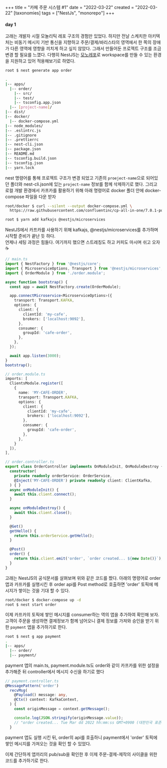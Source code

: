 +++
title = "카페 주문 시스템 #1"
date = "2022-03-22"
created = "2022-03-22"
[taxonomies]
tags = ["NestJs", "monorepo"]
+++

#### day 1
고래는 개발자 시절 모놀리틱 레포 구조의 경험만 있었다. 하지만 전날 스케치한 아키텍처는 비동기 메시지 기반 통신을 지향하고 주문/결제/바리스타의 영역에서 한 쪽의 장애가 다른 영역에 영향을 끼치게 하고 싶지 않았다. 그래서 만들어둔 프로젝트 구조를 조금 변경 할 필요를 느꼈다. 다행히 NestJS는 <a href="https://docs.nestjs.com/cli/monorepo">모노레포</a>로 workspace를 만들 수 있는 환경을 지원하고 있어 적용해보기로 하였다.
```zsh
root $ nest generate app order
```
```bash
.
|-- apps/
  |-- order/
    |-- src/
    |-- test/
    |-- tsconfig.app.json
  |-- [project-name]/
|-- dist/
|-- docker/
  |-- docker-compose.yml
|-- node_modules/
|-- .eslintrc.js
|-- .gitignore
|-- .prettierrc
|-- nest-cli.json
|-- package.json
|-- README.md
|-- tsconfig.build.json
|-- tsconfig.json
|-- yarn.lock
```
nest 명령어를 통해 프로젝트 구조가 변경 되었고 기존의 `proeject-name`으로 되어있던 폴더와 nest-cli.json에 있는 `project-name` 정보를 함께 삭제하기로 했다.
그리고 로컬 개발 환경에서 카프카를 활용하기 위해 아래 명령어로 docker 폴더 안에 docker-compose 파일을 다운 받자
```bash
root/docker $ curl --silent --output docker-compose.yml \
  https://raw.githubusercontent.com/confluentinc/cp-all-in-one/7.0.1-post/cp-all-in-one/docker-compose.yml
```
```bash
root $ yarn add kafkajs @nestjs/microservices
```
NestJS에서 카프카를 사용하기 위해 kafkajs, @nestjs/microservices를 추가하며 시작할 준비가 끝난 듯 하다.<br>
언제나 세팅 과정은 힘들다. 여기까지 했으면 스트레칭도 하고 커피도 마시며 쉬고 오자 :coffee:

```ts
// main.ts
import { NestFactory } from '@nestjs/core';
import { MicroserviceOptions, Transport } from '@nestjs/microservices';
import { OrderModule } from './order.module';

async function bootstrap() {
  const app = await NestFactory.create(OrderModule);

  app.connectMicroservice<MicroserviceOptions>({
    transport: Transport.KAFKA,
    options: {
      client: {
        clientId: 'my-cafe',
        brokers: ['localhost:9092'],
      },
      consumer: {
        groupId: 'cafe-order',
      },
    },
  });

  await app.listen(3000);
}
bootstrap();
```
```ts
// order.module.ts
imports: [
  ClientsModule.register([
    {
      name: 'MY-CAFE-ORDER',
      transport: Transport.KAFKA,
      options: {
        client: {
          clientId: 'my-cafe',
          brokers: ['localhost:9092'],
        },
        consumer: {
          groupId: 'cafe-order',
        },
      },
    }
  ]),
],
```
```ts
// order.controller.ts
export class OrderController implements OnModuleInit, OnModuleDestroy {
  constructor(
    private readonly orderService: OrderService,
    @Inject('MY-CAFE-ORDER') private readonly client: ClientKafka,
  ) { }
  async onModuleInit() {
    await this.client.connect();
  }

  async onModuleDestroy() {
    await this.client.close();
  }

  @Get()
  getHello() {
    return this.orderService.getHello();
  }

  @Post()
  order() {
    return this.client.emit('order', `order created... ${new Date()}`);
  }
}
```
고래는 NestJS의 공식문서를 살펴보며 위와 같은 코드를 짰다. 아래의 명령어로 order 앱과 카프카를 실행시킨 후 order api를 Post method로 호출하면 'order' 토픽에 메시지가 쌓이는 것을 기대 할 수 있다.

```bash
root/docker $ docker-compose up -d
root $ nest start order
```

이제 카프카의 토픽에 쌓인 메시지를 consumer하는 역의 앱을 추가하여 확인해 보자. 고객이 주문을 생성하면 결제정보가 함께 넘어오니
결제 정보를 가져와 승인을 받기 위한 `payment` 앱을 추가하기로 한다.
```bash
root $ nest g app payment
.
|-- apps/
  |-- order/
  |-- payment/
```

payment 앱의 main.ts, payment.module.ts도 order와 같이 카프카를 위한 설정을 추가해준 뒤 controller에서 메시지 수신을 하기로 했다
```ts
// payment.controller.ts
@MessagePattern('order')
  recvMsg(
    @Payload() message: any,
    @Ctx() context: KafkaContext,
  ) {
    const originMessage = context.getMessage();

    console.log(JSON.stringify(originMessage.value));
    // "order created... Tue Mar dd 2022 hh:mm:ss GMT+0900 (대한민국 표준시)"
  }
```
payment 앱도 실행 시킨 뒤, order의 api를 호출하니 payment에서 'order' 토픽에 쌓인 메시지를 가져오는 것을 확인 할 수 있었다.

이제 간단하게 앱끼리의 pub/sub을 확인한 후 이제 주문-결제-제작의 사이클을 위한 코드를 추가하기로 한다.
